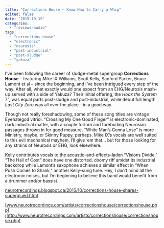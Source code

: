 ```yaml
---
title: "Corrections House – Know How to Carry a Whip"
edited: false
date: "2015-10-19"
categories:
  - "reviews-audio"
tags:
  - "corrections-house"
  - "electronic"
  - "neurosis"
  - "post-industrial"
  - "post-sludge"
  - "yakuza"
---
```


I’ve been following the career of sludge-metal supergroup **Corrections House** – featuring Mike IX Williams, Scott Kelly, Sanford Parker, Bruce Lamont et al – since the beginning, and I’ve been intrigued every step of the way. After all, what exactly would one expect from an EHG/Neurosis mash-up served with a side of Yakuza? Their initial offering, the _Hoax the System_ 7”, was equal parts post-sludge and post-industrial, while debut full length _Last City Zero_ was all over the place—in a good way.

Though not really foreshadowing, some of these song titles are vintage Eyehategod vitriol. “Crossing My One Good Finger” is electronic-dominated, dark industrial matter, with a couple forlorn and foreboding Neurosian passages thrown in for good measure. “White Man’s Gonna Lose” is more Ministry, maybe, or Skinny Puppy, perhaps. Mike IX’s vocals are well suited to this evil mechanical mayhem, I’ll give ‘em that… but for those looking for any strains of Neurosis or EHG, look elsewhere.

Kelly contributes vocals to the acoustic-and-effects-laden “Visions Divide.” “The Hall of Cost” does have one distorted, doomy riff amidst its industrial backdrop while Lamont’s saxophone achieves a similar effect in “When Push Comes to Shank,” another Kelly-sung tune. Hey, I don’t mind all the electronic noises, but I’m beginning to believe this band would benefit from a drummer and/or bassist.

[neurotrecordings.blogspot.ca/2015/10/corrections-house-shares-superglued.html](http://neurotrecordings.blogspot.ca/2015/10/corrections-house-shares-superglued.html)

[www.neurotrecordings.com/artists/correctionshouse/correctionshouse.php](http://www.neurotrecordings.com/artists/correctionshouse/correctionshouse.php)

